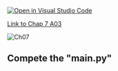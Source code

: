 [![Open in Visual Studio Code](https://classroom.github.com/assets/open-in-vscode-c66648af7eb3fe8bc4f294546bfd86ef473780cde1dea487d3c4ff354943c9ae.svg)](https://classroom.github.com/online_ide?assignment_repo_id=9055248&assignment_repo_type=AssignmentRepo)

[Link to Chap 7 A03](https://docs.google.com/presentation/d/16Lg15We_18LVyquswkjr61CDRxR3O9uaTISKX7v8thc/edit#slide=id.g116e0b78bfe_0_76)

![Ch07](https://nimbus-screenshots.s3.amazonaws.com/s/e2635b138a87f620d04ffa67610a166d.png)

## Compete the "main.py"


